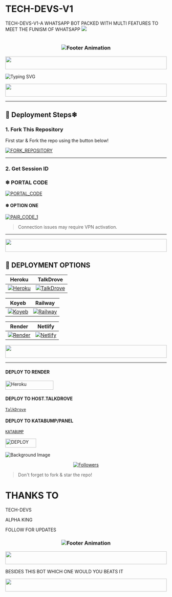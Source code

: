 # TECH-DEVS-V1
TECH-DEVS-V1-A WHATSAPP BOT PACKED WITH MULTI FEATURES TO MEET THE FUNISM OF WHATSAPP
![](https://files.catbox.moe/u9noai.jpg)






# 
<h3 align="center">
  <img src="https://readme-typing-svg.herokuapp.com?font=Fira+Code&size=20&duration=3000&color=FFFFFF&background=000000&center=true&vCenter=true&width=600&lines=💎+TECH-DEVS+MD+IS+READY;TO+RULE+ON+WHATSAPP+AGAIN" alt="Footer Animation">
</h3>



<p align="center">
  <img src="https://i.imgur.com/dBaSKWF.gif" height="40" width="100%">
</p>


![Typing SVG](https://readme-typing-svg.demolab.com?font=Black+Ops+One&size=110&pause=1000&color=ff0000&center=true&width=1000&height=200&lines=TECH-DEVS-V1)

<p align="center">
  <img src="https://i.imgur.com/dBaSKWF.gif" height="40" width="100%">
</p>

---

## 🚀 Deployment Steps❄ 

### 1. Fork This Repository

First star & Fork the repo using the button below!

[![FORK_REPOSITORY](https://img.shields.io/badge/FORK_REPOSITORY-FF5500?style=for-the-badge&logo=github&logoColor=white&labelColor=000000)](https://github.com/ALPHA-KING-TECH-OFC/TECH-DEVS-V1/fork)

---

### 2. Get Session ID

### ❄  PORTAL CODE
[![PORTAL_CODE](https://img.shields.io/badge/PORTAL_CODE-FF7700?style=for-the-badge&logo=matrix&logoColor=white&labelColor=000000)](https://ome-c4086614f8ab.herokuapp.com/)


#### ❄  OPTION ONE
[![PAIR_CODE_1](https://img.shields.io/badge/PAIR_CODE_1-FF7700?style=for-the-badge&logo=matrix&logoColor=white&labelColor=000000)](https://ome-c4086614f8ab.herokuapp.com/pair)

> Connection issues may require VPN activation.

---
<p align="center">
  <img src="https://i.imgur.com/dBaSKWF.gif" height="40" width="100%">
</p>

## 🚀 DEPLOYMENT OPTIONS

| Heroku | TalkDrove |
|--------|-----------|
| [![Heroku](https://img.shields.io/badge/Heroku-430098?style=for-the-badge&logo=heroku&logoColor=white&labelColor=000000&color=00ffff)](https://dashboard.heroku.com/new?template=https://github.com/ALPHA-KING-TECH-OFC/TECH-DEVS-V1/tree/main) | [![TalkDrove](https://img.shields.io/badge/TalkDrove-6971FF?style=for-the-badge&logo=github&logoColor=white&labelColor=000000)](https://talkdrove.com/) |

| Koyeb | Railway |
|-------|---------|
| [![Koyeb](https://img.shields.io/badge/Koyeb-FF009D?style=for-the-badge&logo=koyeb&logoColor=white&labelColor=000000)](https://app.koyeb.com/services/deploy?type=git&repository=ALPHA-KING-TECH-OFC/TECH-DEVS-V1) | [![Railway](https://img.shields.io/badge/Railway-FF8700?style=for-the-badge&logo=railway&logoColor=white&labelColor=000000)](https://railway.app/new) |

| Render | Netlify |
|--------|---------|
| [![Render](https://img.shields.io/badge/Render-000000?style=for-the-badge&logo=render&logoColor=white&labelColor=000000&color=00ffaa)](https://dashboard.render.com/web/new) | [![Netlify](https://img.shields.io/badge/Netlify-CC00FF?style=for-the-badge&logo=huggingface&logoColor=white&labelColor=000000)](https://app.netlify.com/) |
<p align="center">
  <img src="https://i.imgur.com/dBaSKWF.gif" height="40" width="100%">
</p>

---
#### DEPLOY TO RENDER

<p align="left">
<a href='https://dashboard.render.com/web/new' target="_blank"><img alt='Heroku' src='https://img.shields.io/badge/-Render deploy-black?style=for-the-badge&logo=render&logoColor=white'/< width=150 height=28/p></a>

#### DEPLOY TO HOST.TALKDROVE

[`TalkDrove`](https://host.talkdrove.com/)


#### DEPLOY TO KATABUMP/PANEL

 [`KATABUMP`](https://codenest.zone.id?code=A2807520)

                      
    
<a href='https://github.com/codespaces/new' target="_blank"><img alt='DEPLOY' src='https://img.shields.io/badge/DEPLOY -h?color=black&style=for-the-badge&logo=visualstudiocode' width="96.35" height="28"/></a></p>



![Background Image](https://files.catbox.moe/vofmjs.jpg)
  <p align="center">
<a href="https://github.com/GlobalTechInfo/followers"><img title="Followers" src="https://img.shields.io/github/followers/GlobalTechInfo?color=blue&style=flat-square"></a>


> Don't forget to fork & star the repo!

# THANKS TO 


 TECH-DEVS
 
  ALPHA KING 

FOLLOW FOR UPDATES



<h3 align="center">
  <img src="https://readme-typing-svg.herokuapp.com?font=Fira+Code&size=20&duration=3000&color=FFFFFF&background=000000&center=true&vCenter=true&width=600&lines=💎+TECH-DEVS+MD+Edition+by+YOUNG;⚡+The+Future+of+WhatsApp+Bots+is+Here" alt="Footer Animation">
</h3>

<p align="center">
  <img src="https://i.imgur.com/dBaSKWF.gif" height="40" width="100%">
</p>

BESIDES THIS BOT WHICH ONE WOULD YOU BEATS IT

</h3>

<p align="center">
  <img src="https://i.imgur.com/dBaSKWF.gif" height="40" width="100%">
</p>

